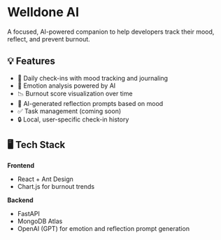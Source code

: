 # Welldone AI

A focused, AI-powered companion to help developers track their mood, reflect, and prevent burnout.  

## 💡 Features

- 📝 Daily check-ins with mood tracking and journaling
- 🧠 Emotion analysis powered by AI
- 📉 Burnout score visualization over time
- 💬 AI-generated reflection prompts based on mood
- ✅ Task management (coming soon)
- 🔒 Local, user-specific check-in history

## 🖥️ Tech Stack

**Frontend**
- React + Ant Design
- Chart.js for burnout trends

**Backend**
- FastAPI
- MongoDB Atlas
- OpenAI (GPT) for emotion and reflection prompt generation


